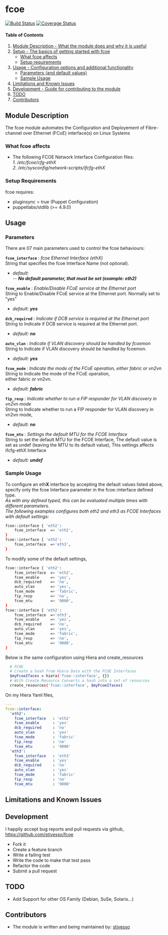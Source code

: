 # fcoe

[![Build Status](https://travis-ci.org/stivesso/fcoe.svg?branch=master)](https://travis-ci.org/stivesso/fcoe)
[![Coverage Status](https://coveralls.io/repos/github/stivesso/fcoe/badge.svg?branch=master)](https://coveralls.io/github/stivesso/fcoe?branch=master)

#### Table of Contents

1. [Module Description - What the module does and why it is useful](#module-description)
2. [Setup - The basics of getting started with fcoe](#setup)
    * [What fcoe affects](#what-fcoe-affects)
    * [Setup requirements](#setup-requirements)
3. [Usage - Configuration options and additional functionality](#usage)
    * [Parameters (and default values)](#parameters)
    * [Sample Usage](#sample-usage)
4. [Limitations and Known Issues](#limitations-and-known-issues)
5. [Development - Guide for contributing to the module](#development)
6. [TODO](#TODO)
7. [Contributors](#contributors)

## Module Description

The fcoe module automates the Configuration and Deployement of Fibre-channel over Ethernet (FCoE) interface(s) on Linux Systems

### What fcoe affects

* The following FCOE Network Interface Configuration files:  
_1. /etc/fcoe/cfg-ethX_  
_2. /etc/sysconfig/network-scripts/ifcfg-ethX_  

### Setup Requirements

fcoe requires:  

- pluginsync = true (Puppet Configuration)  
- puppetlabs/stdlib (>= 4.9.0)

## Usage

### Parameters

There are 07 main parameters used to control the fcoe behaviours: 

**`fcoe_interface`** :  _fcoe Ethernet Interface (ethX)_  
String that specifies the fcoe Interface Name (not optional). 

- _default:_   
-- _**No default parameter, that must be set (example: eth2)**_

**`fcoe_enable`** : _Enable/Disable FCoE service at the Ethernet port_  
String to Enable/Disable FCoE service at the Ethernet port.
Normally set to "yes"
- _default:_ _**yes**_

**`dcb_required`** : _Indicate if DCB service is required at the Ethernet port_  
String to Indicate if DCB service is required at the Ethernet port.
- _default:_ _**no**_

**`auto_vlan`** : _Indicate if VLAN discovery should be handled by fcoemon_  
String to Indicate if VLAN discovery should be handled by fcoemon.
- _default:_ _**yes**_

**`fcoe_mode`** : _Indicate the mode of the FCoE operation, either fabric or vn2vn_  
String to Indicate the mode of the FCoE operation,  
either fabric or vn2vn.
- _default:_ _**fabric**_

**`fip_resp`** : _Indicate whether to run a FIP responder for VLAN discovery in vn2vn mode_  
String to Indicate whether to run a FIP responder for VLAN discovery in vn2vn mode,  
- _default:_ _**no**_

**`fcoe_mtu`** : _Settings the default MTU for the FCOE Interface_  
String to set the default MTU for the FCOE Interface,
The default value is set as undef (leaving the MTU to its default value),
This settings affects ifcfg-ethX Interface
- _default:_ _**undef**_

### Sample Usage

To configure an eth**X** interface by accepting the default values listed above, specify only the fcoe Interface parameter in the fcoe::interface defined type.  
_As with any defined typed,  this can be evaluated multiple times with different parameters._  
_The following examples configures both eth2 and eth3 as FCOE Interfaces with default settings:_

```sh
fcoe::interface { 'eth2':
    fcoe_interface  => 'eth2',
}
fcoe::interface { 'eth2':
    fcoe_interface  =>'eth3',
}
```
To modify some of the default settings,
```sh
fcoe::interface { 'eth2':
    fcoe_interface  => 'eth2',
    fcoe_enable     => 'yes',
    dcb_required    => 'no',
    auto_vlan       => 'yes',
    fcoe_mode       => 'fabric',
    fip_resp        => 'no',
    fcoe_mtu        => '9000',
}
fcoe::interface { 'eth2':
    fcoe_interface  =>'eth3',
    fcoe_enable     => 'yes',
    dcb_required    => 'no',
    auto_vlan       => 'yes',
    fcoe_mode       => 'fabric',
    fip_resp        => 'no',
    fcoe_mtu        => '9000',
}
```
Below is the same configuration using Hiera and create_resources
```sh
  # FCOE
  # Create a hash from Hiera Data with the FCOE Interfaces
  $myFcoeIfaces = hiera('fcoe::interface', {})
  # With Create Resource Converts a hash into a set of resources
  create_resources('fcoe::interface', $myFcoeIfaces)
```
On my Hiera Yaml files,
```yaml
---
fcoe::interface:
  'eth2':
    fcoe_interface   : 'eth2'
    fcoe_enable      : 'yes'
    dcb_required     : 'no'
    auto_vlan        : 'yes'
    fcoe_mode        : 'fabric'
    fip_resp         : 'no'
    fcoe_mtu         : '9000'
  'eth3':
    fcoe_interface   : 'eth3'
    fcoe_enable      : 'yes'
    dcb_required     : 'no'
    auto_vlan        : 'yes'
    fcoe_mode        : 'fabric'
    fip_resp         : 'no'
    fcoe_mtu         : '9000'


```

## Limitations and Known Issues

## Development
I happily accept bug reports and pull requests via github,  
https://github.com/stivesso/fcoe

- Fork it
- Create a feature branch
- Write a failing test
- Write the code to make that test pass
- Refactor the code
- Submit a pull request

## TODO

- Add Support for other OS Family (Debian, SuSe, Solaris...)

## Contributors

- The module is written and being maintained by: [stivesso](https://github.com/stivesso) 

